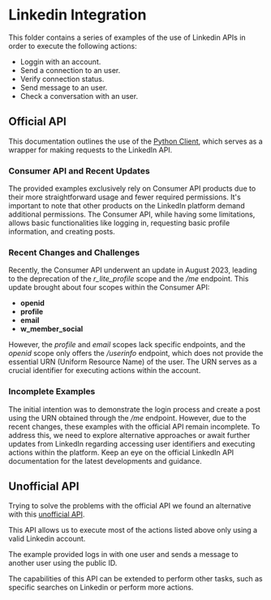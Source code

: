 # Linkedin Integration
This folder contains a series of examples of the use of Linkedin APIs in order to execute the following actions:

- Loggin with an account.
- Send a connection to an user.
- Verify connection status.
- Send message to an user.
- Check a conversation with an user.

## Official API

This documentation outlines the use of the [Python Client](https://github.com/linkedin-developers/linkedin-api-python-client), which serves as a wrapper for making requests to the LinkedIn API.

### Consumer API and Recent Updates

The provided examples exclusively rely on Consumer API products due to their more straightforward usage and fewer required permissions. It's important to note that other products on the LinkedIn platform demand additional permissions. The Consumer API, while having some limitations, allows basic functionalities like logging in, requesting basic profile information, and creating posts.

### Recent Changes and Challenges

Recently, the Consumer API underwent an update in August 2023, leading to the deprecation of the *r_lite_profile* scope and the */me* endpoint. This update brought about four scopes within the Consumer API:

- **openid**
- **profile**
- **email**
- **w_member_social**

However, the *profile* and *email* scopes lack specific endpoints, and the *openid* scope only offers the */userinfo* endpoint, which does not provide the essential URN (Uniform Resource Name) of the user. The URN serves as a crucial identifier for executing actions within the account.

### Incomplete Examples

The initial intention was to demonstrate the login process and create a post using the URN obtained through the */me* endpoint. However, due to the recent changes, these examples with the official API remain incomplete. To address this, we need to explore alternative approaches or await further updates from LinkedIn regarding accessing user identifiers and executing actions within the platform. Keep an eye on the official LinkedIn API documentation for the latest developments and guidance.


## Unofficial API

Trying to solve the problems with the official API we found an alternative with this [unofficial API](https://github.com/tomquirk/linkedin-api/tree/master).

This API allows us to execute most of the actions listed above only using a valid Linkedin account.

The example provided logs in with one user and sends a message to another user using the public ID.

The capabilities of this API can be extended to perform other tasks, such as specific searches on Linkedin or perform more actions.

